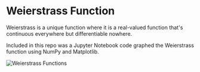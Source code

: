 # Weierstrass Function

Weierstrass is a unique function where it is a real-valued function that's continuous everywhere but differentiable nowhere. <br>

Included in this repo was a Jupyter Notebook code graphed the Weierstrass function using NumPy and Matplotlib. <br>

![Weierstrass Functions](https://user-images.githubusercontent.com/88787873/209896404-1cc33604-a2c2-414a-9062-794caefe6433.png)
